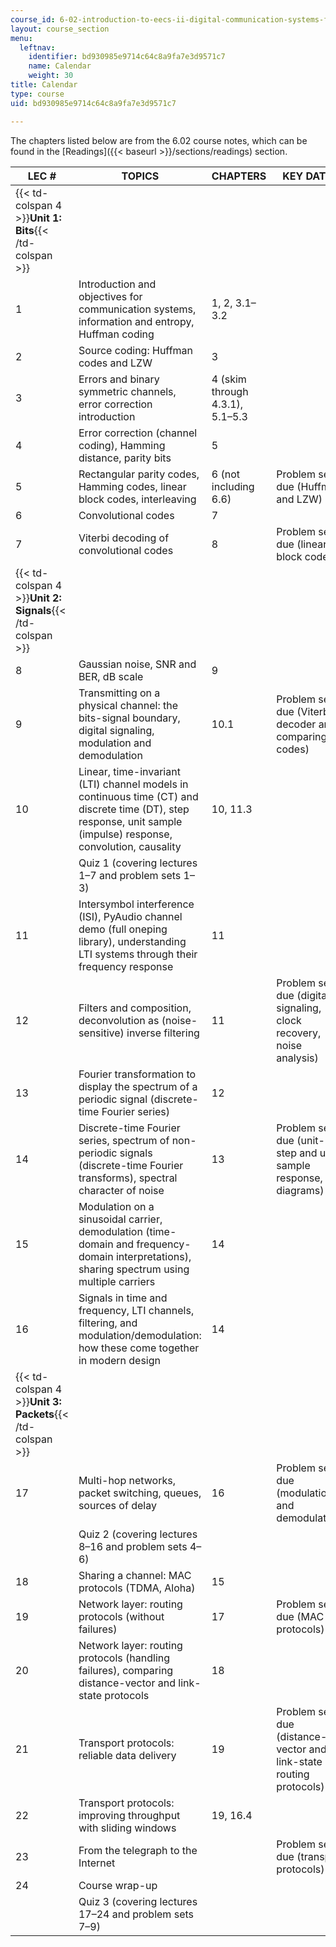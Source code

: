 ```yaml
---
course_id: 6-02-introduction-to-eecs-ii-digital-communication-systems-fall-2012
layout: course_section
menu:
  leftnav:
    identifier: bd930985e9714c64c8a9fa7e3d9571c7
    name: Calendar
    weight: 30
title: Calendar
type: course
uid: bd930985e9714c64c8a9fa7e3d9571c7

---
```


The chapters listed below are from the 6.02 course notes, which can be found in the [Readings]({{< baseurl >}}/sections/readings) section.

| LEC # | TOPICS | CHAPTERS | KEY DATES |
| --- | --- | --- | --- |
| {{< td-colspan 4 >}}**Unit 1: Bits**{{< /td-colspan >}} ||||
| 1 | Introduction and objectives for communication systems, information and entropy, Huffman coding | 1, 2, 3.1–3.2 | &nbsp; |
| 2 | Source coding: Huffman codes and LZW | 3 | &nbsp; |
| 3 | Errors and binary symmetric channels, error correction introduction | 4 (skim through 4.3.1), 5.1–5.3 | &nbsp; |
| 4 | Error correction (channel coding), Hamming distance, parity bits | 5 | &nbsp; |
| 5 | Rectangular parity codes, Hamming codes, linear block codes, interleaving | 6 (not including 6.6) | Problem set 1 due (Huffman and LZW) |
| 6 | Convolutional codes | 7 | &nbsp; |
| 7 | Viterbi decoding of convolutional codes | 8 | Problem set 2 due (linear block codes) |
| {{< td-colspan 4 >}}**Unit 2: Signals**{{< /td-colspan >}} ||||
| 8 | Gaussian noise, SNR and BER, dB scale | 9 | &nbsp; |
| 9 | Transmitting on a physical channel: the bits-signal boundary, digital signaling, modulation and demodulation | 10.1 | Problem set 3 due (Viterbi decoder and comparing codes) |
| 10 | Linear, time-invariant (LTI) channel models in continuous time (CT) and discrete time (DT), step response, unit sample (impulse) response, convolution, causality | 10, 11.3 | &nbsp; |
| &nbsp; | Quiz 1 (covering lectures 1–7 and problem sets 1–3) | &nbsp; |
| 11 | Intersymbol interference (ISI), PyAudio channel demo (full oneping library), understanding LTI systems through their frequency response | 11 | &nbsp; |
| 12 | Filters and composition, deconvolution as (noise-sensitive) inverse filtering | 11 | Problem set 4 due (digital signaling, clock recovery, noise analysis) |
| 13 | Fourier transformation to display the spectrum of a periodic signal (discrete-time Fourier series) | 12 | &nbsp; |
| 14 | Discrete-time Fourier series, spectrum of non-periodic signals (discrete-time Fourier transforms), spectral character of noise | 13 | Problem set 5 due (unit-step and unit-sample response, eye diagrams) |
| 15 | Modulation on a sinusoidal carrier, demodulation (time-domain and frequency-domain interpretations), sharing spectrum using multiple carriers | 14 | &nbsp; |
| 16 | Signals in time and frequency, LTI channels, filtering, and modulation/demodulation: how these come together in modern design | 14 | &nbsp; |
| {{< td-colspan 4 >}}**Unit 3: Packets**{{< /td-colspan >}} ||||
| 17 | Multi-hop networks, packet switching, queues, sources of delay | 16 | Problem set 6 due (modulation and demodulation) |
| &nbsp; | Quiz 2 (covering lectures 8–16 and problem sets 4–6) | &nbsp; |
| 18 | Sharing a channel: MAC protocols (TDMA, Aloha) | 15 | &nbsp; |
| 19 | Network layer: routing protocols (without failures) | 17 | Problem set 7 due (MAC protocols) |
| 20 | Network layer: routing protocols (handling failures), comparing distance-vector and link-state protocols | 18 | &nbsp; |
| 21 | Transport protocols: reliable data delivery | 19 | Problem set 8 due (distance-vector and link-state routing protocols) |
| 22 | Transport protocols: improving throughput with sliding windows | 19, 16.4 | &nbsp; |
| 23 | From the telegraph to the Internet | &nbsp; | Problem set 9 due (transport protocols) |
| 24 | Course wrap-up | &nbsp; |
| &nbsp; | Quiz 3 (covering lectures 17–24 and problem sets 7–9) | &nbsp; |